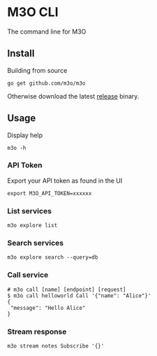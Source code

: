 # M3O CLI

The command line for M3O

## Install

Building from source

```
go get github.com/m3o/m3o
```

Otherwise download the latest [release](https://github.com/m3o/m3o/releases/latest) binary.

## Usage

Display help

```
m3o -h
```

### API Token

Export your API token as found in the UI

```
export M3O_API_TOKEN=xxxxxx
```

### List services

```
m3o explore list
```

### Search services

```
m3o explore search --query=db
```

### Call service

```
# m3o call [name] [endpoint] [request]
$ m3o call helloworld Call '{"name": "Alice"}'
{
 "message": "Hello Alice"
}
```

### Stream response

```
m3o stream notes Subscribe '{}'
```



